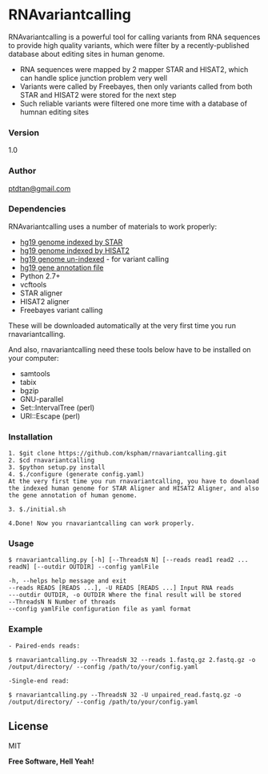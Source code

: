 # RNAvariantcalling

RNAvariantcalling is a powerful tool for calling variants from RNA sequences to provide high quality variants, which were filter by a recently-published database about editing sites in human genome.

  - RNA sequences were mapped by 2 mapper STAR and HISAT2, which can handle splice junction problem very well
  - Variants were called by Freebayes, then only variants called from both STAR and HISAT2 were stored for the next step
  - Such reliable variants were filtered one more time with a database of humnan editing sites

### Version
1.0
### Author
ptdtan@gmail.com

### Dependencies

RNAvariantcalling uses a number of materials to work properly:

* [hg19 genome indexed by STAR]
* [hg19 genome indexed by HISAT2]
* [hg19 genome un-indexed] - for variant calling
* [hg19 gene annotation file]
* Python 2.7+
* vcftools
* STAR aligner
* HISAT2 aligner
* Freebayes variant calling

These will be downloaded automatically at the very first time you run rnavariantcalling.

And also, rnavariantcalling need these tools below have to be installed on your computer:
* samtools
* tabix
* bgzip
* GNU-parallel
* Set::IntervalTree (perl)
* URI::Escape (perl)
### Installation
```
1. $git clone https://github.com/kspham/rnavariantcalling.git
2. $cd rnavariantcalling
3. $python setup.py install
4. $./configure (generate config.yaml)
At the very first time you run rnavariantcalling, you have to download the indexed human genome for STAR Aligner and HISAT2 Aligner, and also the gene annotation of human genome.

3. $./initial.sh

4.Done! Now you rnavariantcalling can work properly.

```
### Usage

```
$ rnavariantcalling.py [-h] [--ThreadsN N] [--reads read1 read2 ... readN] [--outdir OUTDIR] --config yamlFile
```
    -h, --helps help message and exit
    --reads READS [READS ...], -U READS [READS ...] Input RNA reads
    ---outdir OUTDIR, -o OUTDIR Where the final result will be stored
    --ThreadsN N Number of threads
    --config yamlFile configuration file as yaml format
### Example
    - Paired-ends reads:
```
$ rnavariantcalling.py --ThreadsN 32 --reads 1.fastq.gz 2.fastq.gz -o /output/directory/ --config /path/to/your/config.yaml
```

    -Single-end read:
```
$ rnavariantcalling.py --ThreadsN 32 -U unpaired_read.fastq.gz -o /output/directory/ --config /path/to/your/config.yaml
```

License
----

MIT


**Free Software, Hell Yeah!**

[//]: # (These are reference links used in the body of this note and get stripped out when the markdown processor does its job. There is no need to format nicely because it shouldn't be seen. Thanks SO - http://stackoverflow.com/questions/4823468/store-comments-in-markdown-syntax)


   [hg19 genome indexed by STAR]: <https://www.encodeproject.org/files/ENCFF069ZCO/@@download/ENCFF069ZCO.tar.gz>
   [hg19 genome indexed by HISAT2]: <ftp://ftp.ccb.jhu.edu/pub/infphilo/hisat2/data/grch37.tar.gz>
   [hg19 genome un-indexed]:<http://hgdownload.cse.ucsc.edu/goldenPath/hg19/bigZips/hg19.2bit>
   [hg19 gene annotation file]:<ftp://ftp.ensembl.org/pub/release-75/gtf/homo_sapiens/Homo_sapiens.GRCh37.75.gtf.gz>

